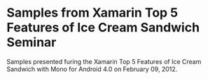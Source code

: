 Samples from Xamarin Top 5 Features of Ice Cream Sandwich Seminar
=================================================================

Samples presented furing the Xamarin Top 5 Features of Ice Cream Sandwich with Mono for Android 4.0 on February 09, 2012.
